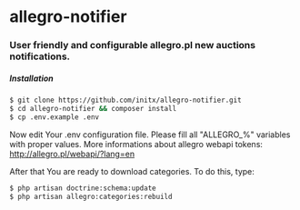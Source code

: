 # allegro-notifier
### User friendly and configurable allegro.pl new auctions notifications. 

##### Installation
```sh
$ git clone https://github.com/initx/allegro-notifier.git
$ cd allegro-notifier && composer install
$ cp .env.example .env
```
Now edit Your .env configuration file. Please fill all "ALLEGRO_%" variables with proper values.
More informations about allegro webapi tokens: http://allegro.pl/webapi/?lang=en

After that You are ready to download categories.
To do this, type:
```sh
$ php artisan doctrine:schema:update
$ php artisan allegro:categories:rebuild
```